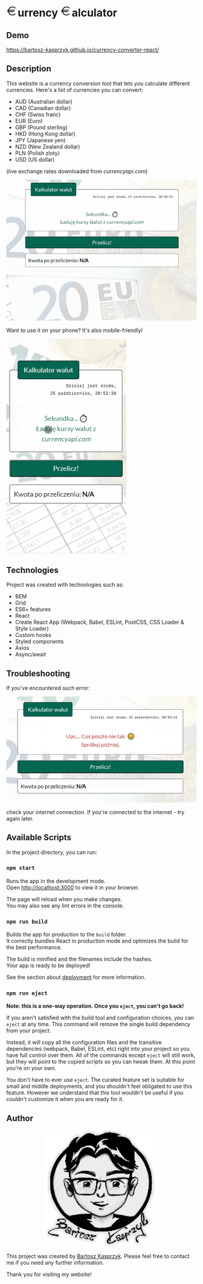 # <img width="30px" src="/public/icon.png" />urrency <img width="30px" src="/public/icon.png" />alculator

## Demo

https://bartosz-kasprzyk.github.io/currency-converter-react/

## Description

This website is a currency conversion tool that lets you calculate different currencies. Here's a list of currencies you can convert:
* AUD (Australian dollar)
* CAD (Canadian dollar)
* CHF (Swiss franc)
* EUR (Euro)
* GBP (Pound sterling)
* HKD (Hong Kong dollar)
* JPY (Japanese yen)
* NZD (New Zealand dollar)
* PLN (Polish zloty)
* USD (US dollar)
  
(live exchange rates downloaded from <i>currencyapi.com</i>)

![preview](/public/currency-converter.gif)

Want to use it on your phone? It's also mobile-friendly!

![preview on mobile](/public/currency-converter-mobile.gif)

## Technologies

Project was created with technologies such as:
* BEM
* Grid
* ES6+ features
* React
* Create React App (Webpack, Babel, ESLint, PostCSS, CSS Loader & Style Loader)
* Custom hooks
* Styled components
* Axios
* Async/await

## Troubleshooting

If you've encountered such error:

![error](/error.png)

check your internet connection. If you're connected to the internet - try again later.

## Available Scripts

In the project directory, you can run:

### `npm start`

Runs the app in the development mode.\
Open [http://localhost:3000](http://localhost:3000) to view it in your browser.

The page will reload when you make changes.\
You may also see any lint errors in the console.

### `npm run build`

Builds the app for production to the `build` folder.\
It correctly bundles React in production mode and optimizes the build for the best performance.

The build is minified and the filenames include the hashes.\
Your app is ready to be deployed!

See the section about [deployment](https://facebook.github.io/create-react-app/docs/deployment) for more information.

### `npm run eject`

**Note: this is a one-way operation. Once you `eject`, you can't go back!**

If you aren't satisfied with the build tool and configuration choices, you can `eject` at any time. This command will remove the single build dependency from your project.

Instead, it will copy all the configuration files and the transitive dependencies (webpack, Babel, ESLint, etc) right into your project so you have full control over them. All of the commands except `eject` will still work, but they will point to the copied scripts so you can tweak them. At this point you're on your own.

You don't have to ever use `eject`. The curated feature set is suitable for small and middle deployments, and you shouldn't feel obligated to use this feature. However we understand that this tool wouldn't be useful if you couldn't customize it when you are ready for it.

## Author

<p align="center">
  <a href="https://bartosz-kasprzyk.github.io/homepage/">
    <img width="300px" src="/public/drawingsignature.png" />
  </a>
</p>

This project was created by [Bartosz Kasprzyk](https://github.com/bartosz-kasprzyk). Please feel free to contact me if you need any further information.

Thank you for visiting my website!
